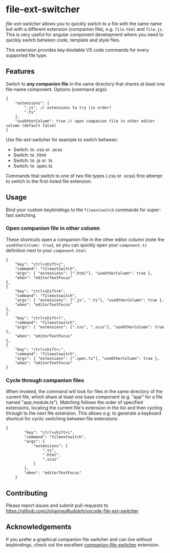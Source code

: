 # file-ext-switcher 

*file-ext-switcher* allows you to quickly switch to a file with the same name but with a different extension (companion file), e.g. `file.html` and `file.js`.
This is very useful for angular component development where you need to quickly switch between code, template and style files.

This extension provides key-bindable VS code commands for every supported file type. 

## Features
Switch to **any companion file** in the same directory that shares at least one file-name component. Options (command args):
```
{
    "extensions": [
        ".js", // extensions to try (in order)
        ".ts"
    ],
    "useOtherColumn": true // open companion file in other editor column (default false)
}
```

Use file-ext-switcher for example to switch between:

* Switch: to .css or .scss
* Switch: to .html
* Switch: to .js or .ts
* Switch: to .spec.ts

Commands that switch to one of two file types (.css or .scss) first attempt to switch to the first-listed file extension. 

## Usage

Bind your custom keybindings to the `fileextswitch` commands for super-fast switching. 

### Open companion file in other column
These shortcuts open a companion file in the other editor column (note the `useOtherColumn: true`), so you can quickly open your `component.ts` definition next to your `component.html`:

```
{
    "key": "ctrl+shift+j",
    "command": "fileextswitch",
    "args": { "extensions": [".html"], "useOtherColumn": true }, 
    "when": "editorTextFocus"
},
{
    "key": "ctrl+shift+k",
    "command": "fileextswitch",
    "args": { "extensions": [".js", ".ts"], "useOtherColumn": true }, 
    "when": "editorTextFocus"
},
{
    "key": "ctrl+shift+l",
    "command": "fileextswitch",
    "args": { "extensions": [".css", ".scss"], "useOtherColumn": true }, 
    "when": "editorTextFocus"
},
{
    "key": "ctrl+shift+;",
    "command": "fileextswitch",
    "args": { "extensions": [".spec.ts"], "useOtherColumn": true }, 
    "when": "editorTextFocus"
}
```

### Cycle through companion files

When invoked, the command will look for files in the same directory of the current file, which share at least one base component (e.g. "app" for a file named "app.module.ts"). Matching follows the order of specified extensions, locating the current file's extension in the list and then cycling through to the next file extension. This allows e.g. to generate a keyboard shortcut for cyclic switching between file extensions: 

```
{
        "key": "ctrl+shift+i",
        "command": "fileextswitch",
        "args": {
            "extensions": [
                ".ts",
                ".html",
                ".scss"
            ]
        },
        "when": "editorTextFocus"
    }
```

## Contributing
Please report issues and submit pull-requests to https://github.com/JohannesRudolph/vscode-file-ext-switcher

## Acknowledgements
If you prefer a graphical companion file switcher and can live without keybindings, check out the excellent [companion-file-switcher](https://marketplace.visualstudio.com/items?itemName=ClementVidal.companion-file-switcher) extension. 
